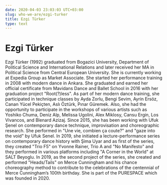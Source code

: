 ```yaml
---
date: 2020-04-03 23:03:03 UTC+03:00
slug: who-we-are/ezgi-turker
title: Ezgi Türker
type: text
---
```

# Ezgi Türker

Ezgi Türker (1992) graduated from Bogazici University,
Department of Political Science and International Relations
and later received her MA in Political Science
from Central European University.
She is currently working at Expedia Group as Market Associate.
She started her performance training in 2008 with modern dance in Ankara.
She graduated and earned her official certificate
from Mavidans Dance and Ballet School in 2016
with her graduation project "Root(?)less".
As part of her modern dance training,
she participated in technique classes by Ayda Zorlu, Bengi Sevim, Ayrin Ersöz,
Canan Yücel Pekiçten, Aslı Öztürk, Pınar Güremek.
Also, she had the opportunity to participate in the workshops
of various artists such as Yoshiko Chuma, Deniz Alp, Melissa Ugolini,
Alex Miklosy, Cansu Ergin, Los Vivancos, and Blenard Azizaj.
Since 2015, she has been working with Ufuk Şenel on contemporary dance technique,
improvisation and choreographic research.
She performed in "Une vie, combien ça coute?"
and "gaze into the void" by Ufuk Senel.
In 2019, she initiated a lecture-performance series
on contemporary dance history with Şima Uyar
and as first of the series, they created "Trio F5" on Yvonne Rainer,
Trio A and "No Manifesto" and they performed in various platforms
including "A Corner in the World" at SALT Beyoglu.
In 2019, as the second project of the series,
she created and performed "Heads/Tails" on Merce Cunningham
and his chance choreography method to contribute
to the celebrations of the centennial of Merce Cunningham’s 100th birthday.
She is part of the PURESPACE which was founded in 2020.

